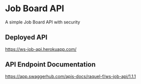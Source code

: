 # **Job Board API**

A simple Job Board API with security

Deployed API
-------------
https://ws-job-api.herokuapp.com/


API Endpoint Documentation
-------------
https://app.swaggerhub.com/apis-docs/raquel-f/ws-job-api/1.1.1
